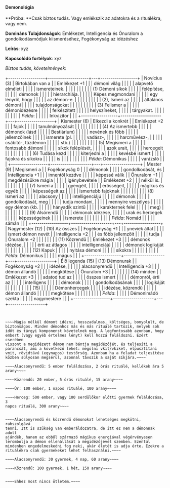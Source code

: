 #### Demonológia

**Próba: **Csak biztos tudás. Vagy emlékszik az adatokra és a
rituálékra, vagy nem.

**Domináns Tulajdonságok**: Emlékezet, Intelligencia és Önuralom a
gondolkodásmódjuk kiismeréséhez, Fogékonyság az idézéshez

**Leírás**: xyz

**Kapcsolódó fortélyok**: xyz

*Biztos tudás, követelmények*:

+------------------+--------------------+---+------------------+
| Novícius (3)     | Birtokában van a   |   | Emlékezet +1     |
|                  | démoni világ       |   |                  |
|                  | alapvető elméleti  |   |                  |
|                  | ismereteinek.      |   |                  |
|                  |                    |   |                  |
|                  | \(1\) Démoni síkok |   |                  |
|                  | felépítése,        |   |                  |
|                  | démonok            |   |                  |
|                  | hierarchiája.      |   |                  |
|                  | Képes megmondani   |   |                  |
|                  | egy lényről, hogy  |   |                  |
|                  | az démon-e.        |   |                  |
|                  |                    |   |                  |
|                  | (2), Ismeri az     |   |                  |
|                  | általános démoni   |   |                  |
|                  | tulajdonságokat    |   |                  |
|                  |                    |   |                  |
|                  | \(3\) Felismer a   |   |                  |
|                  | démonidézésre      |   |                  |
|                  | felkészített       |   |                  |
|                  | helyszíneket,      |   |                  |
|                  | tárgyakat.         |   |                  |
|                  |                    |   |                  |
|                  | *Példa*:           |   |                  |
|                  | Inkvizítor         |   |                  |
+------------------+--------------------+---+------------------+
| Kismester (6)    | Elkezdi a konkrét  |   | Emlékezet +2     |
|                  | fajok              |   |                  |
|                  | tanulmányozását    |   |                  |
|                  |                    |   |                  |
|                  | \(4\) Az ismertebb |   |                  |
|                  | démonok (lásd      |   |                  |
|                  | Bestiárium)        |   |                  |
|                  | nevének és főbb    |   |                  |
|                  | jellemzőinek       |   |                  |
|                  | ismerete (pl.      |   |                  |
|                  | vadász-,           |   |                  |
|                  | harcművész-,       |   |                  |
|                  | csábító-, tűzdémon |   |                  |
|                  | stb.)              |   |                  |
|                  |                    |   |                  |
|                  | \(5\) Megismeri a  |   |                  |
|                  | fontosabb démoni   |   |                  |
|                  | síkok felépíését,  |   |                  |
|                  | azok urait,        |   |                  |
|                  | hercegeit          |   |                  |
|                  |                    |   |                  |
|                  | \(6\) Tudása kezd  |   |                  |
|                  | kiterjedni a       |   |                  |
|                  | kevésbé ismert     |   |                  |
|                  | fajokra és síkokra |   |                  |
|                  | is                 |   |                  |
|                  |                    |   |                  |
|                  | *Példa*: Démonikus |   |                  |
|                  | varázsló           |   |                  |
+------------------+--------------------+---+------------------+
| Mester (9)       | Megismeri a        |   | Fogékonyság 0    |
|                  | démonok            |   |                  |
|                  | gondolkodását, és  |   | Intelligencia +1 |
|                  | innentől kezdve    |   |                  |
|                  | képessé válik      |   | Önuralom +1      |
|                  | megdézésükre mágia |   |                  |
|                  | igénybevétele      |   | Emlékezet +2     |
|                  | nélkül is.         |   |                  |
|                  |                    |   |                  |
|                  | \(7\) Ismeri a     |   |                  |
|                  | gyengéit,          |   |                  |
|                  | erősségeit,        |   |                  |
|                  | mágikus és egyéb   |   |                  |
|                  | képességeit az     |   |                  |
|                  | ismertebb fajoknak |   |                  |
|                  |                    |   |                  |
|                  | \(8\) Ismeri az    |   |                  |
|                  | alacsony           |   |                  |
|                  | intelligenciájú    |   |                  |
|                  | démonok            |   |                  |
|                  | gondolkodását, meg |   |                  |
|                  | tudja mondani,     |   |                  |
|                  | mennyire veszélyes |   |                  |
|                  | egy démon (kb.     |   |                  |
|                  | hányadik szintű    |   |                  |
|                  | karakternek felel  |   |                  |
|                  | meg)               |   |                  |
|                  |                    |   |                  |
|                  | \(9\) Alsórendű    |   |                  |
|                  | démonok idézése,   |   |                  |
|                  | urak és hercegek   |   |                  |
|                  | képességeinek      |   |                  |
|                  | ismerete           |   |                  |
|                  |                    |   |                  |
|                  | *Példa*: Nomád     |   |                  |
|                  | sámán              |   |                  |
+------------------+--------------------+---+------------------+
| Nagymester (12)  | \(10\) Az összes   |   | Fogékonyság +1   |
|                  | yneviek által      |   |                  |
|                  | ismert démon nevét |   | Intelligencia +2 |
|                  | és főbb jellemzőit |   |                  |
|                  | tudja              |   | Önuralom +2      |
|                  |                    |   |                  |
|                  | \(11\) Közrendű    |   | Emlékezet +3     |
|                  | démonok idézése,   |   |                  |
|                  | érti az átlagos    |   |                  |
|                  | intelligenciájú    |   |                  |
|                  | démonok logikáját  |   |                  |
|                  |                    |   |                  |
|                  | \(12\) Kapuk       |   |                  |
|                  | nyitása démoni     |   |                  |
|                  | síkokra            |   |                  |
|                  |                    |   |                  |
|                  | *Példa*: Démonikus |   |                  |
|                  | mágus              |   |                  |
+------------------+--------------------+---+------------------+
| Élő legenda (15) | \(13\) Démonurak   |   | Fogékonyság +2   |
|                  | idézése,           |   |                  |
|                  | alacsonyrendű      |   | Intelligencia +3 |
|                  | démon állandó      |   |                  |
|                  | megkötése          |   | Önuralom +3      |
|                  |                    |   |                  |
|                  | \(14\) minden      |   | Emlékezet +3     |
|                  | adatod tud az      |   |                  |
|                  | összes ismert      |   |                  |
|                  | démonról, érti az  |   |                  |
|                  | intelligens        |   |                  |
|                  | démonok            |   |                  |
|                  | gondolkodásának    |   |                  |
|                  | logikáját          |   |                  |
|                  |                    |   |                  |
|                  | \(15\)             |   |                  |
|                  | Démonhercegek      |   |                  |
|                  | idézése, közrendű  |   |                  |
|                  | démon állandó      |   |                  |
|                  | megkötése          |   |                  |
|                  |                    |   |                  |
|                  | *Példa*:           |   |                  |
|                  | Démonimádó szekta  |   |                  |
|                  | nagymestere        |   |                  |
+------------------+--------------------+---+------------------+

~~~~

~~~~

~~~~Idézések~~~~

~~~~Mágia nélkül démont idézni, hosszadalmas, költséges, bonyolult, de
biztonságos. Minden démonhoz más és más rituálé tartozik, melyek sok
időt és tárgyi komponenst követelnek meg. A legfontosabb azonban, hogy
embert (vagy egyéb értelmes lényt) kell hozzá feláldozni. Ezért cserében
viszont a megidézett démon nem bántja megidézőjét, és teljesíti a
parancsát, ami a következő lehet: megölni vkit/vkiket, elpusztítani
vmit, rövidtávú (egynapos) testőrség. Azonban ha a feladat teljesítése
közben súlyosan megsérül, azonnal távozik a saját síkjára.~~~~

~~~~Alacsonyrendű: 5 ember feláldozása, 2 órás rituálé, kellékek ára 5
arany~~~~

~~~~Közrendű: 20 ember, 5 órás rituálé, 15 arany~~~~

~~~~Úr: 100 ember, 1 napos rituálé, 100 arany~~~~

~~~~Herceg: 500 ember, vagy 100 serdülőkor előtti gyermek feláldozása, 3
napos rituálé, 300 arany~~~~

~~~~

~~~~Állandó megkötés~~~~

~~~~Alacsonyrendű és közrendű démonokat lehetséges megkötni, rabszolgává
tenni. Itt is szükség van emberáldozatra, de itt ez nem a démonnak adott
ajándék, hanem az ebből származó mágikus energiával végérvényesen
lerombolja a démon ellenállását a megidézőjével szemben. Ezentúl
mindenben engedelmeskedni fog neki, akár életét is adja érte. Ezekre a
rituálékra csak gyermekeket lehet felhasználni.~~~~

~~~~Alacsonyrendű: 30 gyermek, 4 nap, 60 arany~~~~

~~~~Közrendű: 100 gyermek, 1 hét, 150 arany~~~~

~~~~

~~~~Síkkapuk nyitása~~~~

~~~~Ehhez most nincs ötletem.~~~~

~~~~

~~~~

~~~~
